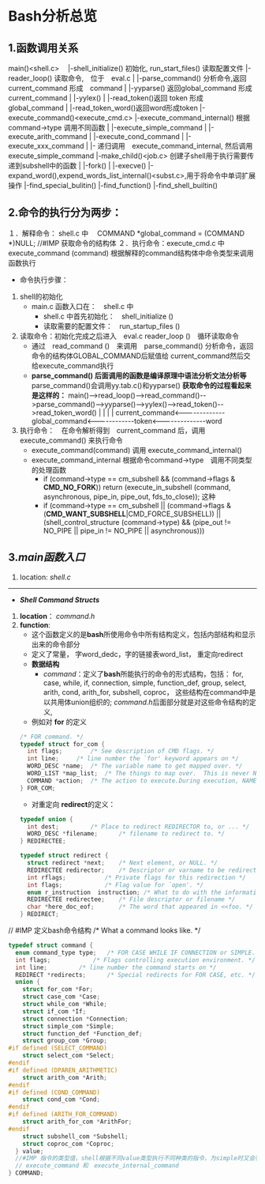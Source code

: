<!-- 
约定：  
1，所有函数名称均用斜体表示 *function*
2，对一个函数的说明包括： 所在位置 location： ； 功能 function： 参数说明：args： ；
-->
# Bash分析总览

## 1.函数调用关系
main()<shell.c>　
  |-shell_initialize() 初始化, run_start_files() 读取配置文件
  |-reader_loop() 读取命令,　位于　eval.c
  | |-parse_command() 分析命令,返回 current_command 形成　command
  |   |-yyparse() 返回global_command 形成current_command
  |     |-yylex()
  |       |-read_token()返回 token 形成global_command
  |         |-read_token_word()返回word形成token
  |-execute_command()<execute_cmd.c> 
    |-execute_command_internal() 根据 command->type 调用不同函数
    |  |-execute_simple_command
    |  |-execute_arith_command
    |  |-execute_cond_command
    |  |-execute_xxx_command
    |    |- 递归调用　execute_command_internal, 然后调用 execute_simple_command
    |-make_child()<job.c> 创建子shell用于执行需要传递到subshell中的函数
    |  |-fork()
    |  |-execve()
    |-expand_word(),expend_words_list_internal()<subst.c>,用于将命令中单词扩展操作
      |-find_special_bulitin()
      |-find_function()
      |-find_shell_builtin()


## 2.命令的执行分为两步：
１．解释命令： shell.c 中　
COMMAND *global_command = (COMMAND *)NULL; //#IMP 获取命令的结构体
２．执行命令：execute_cmd.c 中　execute_command (command) 根据解释的command结构体中命令类型来调用函数执行

+ 命令执行步骤：

1. shell的初始化
    + main.c 函数入口在：　shell.c 中
      - shell.c 中首先初始化：　shell_initialize ()
      - 读取需要的配置文件：　run_startup_files ()
2. 读取命令：初始化完成之后进入　eval.c reader_loop ()　循环读取命令
    + 通过　read_command ()　来调用　parse_command() 分析命令，返回命令的结构体GLOBAL_COMMAND后赋值给   current_command然后交给execute_command执行
    + **parse_command() 后面调用的函数是编译原理中语法分析文法分析等** parse_command()会调用yy.tab.c()和yyparse()
**获取命令的过程看起来是这样的：**
main()-->read_loop()-->read_command()-->parse_command()-->yyparse()-->yylex()-->read_token()-->read_token_word()
                            |                                |                      |                  |
                          current_command<-------------global_command<------------token<--------------word
3. 执行命令：　在命令解析得到　current_command 后，调用　execute_command() 来执行命令
    + execute_command(command) 调用 execute_command_internal()
    + execute_command_internal 根据命令command->type　调用不同类型的处理函数
        - if (command->type == cm_subshell && (command->flags & **CMD_NO_FORK**))
          return (execute_in_subshell (command, asynchronous, pipe_in, pipe_out, fds_to_close));
          这种
        - if (command->type == cm_subshell || (command->flags & (**CMD_WANT_SUBSHELL**|CMD_FORCE_SUBSHELL)) || (shell_control_structure (command->type) && (pipe_out != NO_PIPE || pipe_in != NO_PIPE || asynchronous)))














## 3.***main函数入口***
  1. location: *shell.c*

-------------------------------
+  ***Shell Command Structs***
  1. **location**： *command.h*
  2. **function**: 
      +  这个函数定义的是**bash**所使用命令中所有结构定义，包括内部结构和显示出来的命令部分
      +  定义了常量， 字word_dedc，字的链接表word_list， 重定向redirect
      +  **数据结构**
         +  *command*：定义了**bash**所能执行的命令的形式结构，包括： for, case, while, if, connection, simple, function_def, group, select, arith, cond, arith_for, subshell, coproc， 这些结构在command中是以共用体union组织的; *command.h*后面部分就是对这些命令结构的定义, 
        - 例如对 **for** 的定义
        ```c
        /* FOR command. */
        typedef struct for_com {
          int flags;		/* See description of CMD flags. */
          int line;		/* line number the `for' keyword appears on */
          WORD_DESC *name;	/* The variable name to get mapped over. */
          WORD_LIST *map_list;	/* The things to map over.  This is never NULL. */
          COMMAND *action;	/* The action to execute.During execution, NAME is bound to successive members of MAP_LIST. */
        } FOR_COM; 
        ```
        - 对重定向 **redirect**的定义：
        ```c
        typedef union {
          int dest;			/* Place to redirect REDIRECTOR to, or ... */
          WORD_DESC *filename;		/* filename to redirect to. */
        } REDIRECTEE;

        typedef struct redirect {
          struct redirect *next;	/* Next element, or NULL. */
          REDIRECTEE redirector;	/* Descriptor or varname to be redirected. */
          int rflags;			/* Private flags for this redirection */
          int flags;			/* Flag value for `open'. */
          enum r_instruction  instruction; /* What to do with the information. */
          REDIRECTEE redirectee;	/* File descriptor or filename */
          char *here_doc_eof;		/* The word that appeared in <<foo. */
        } REDIRECT;
        ```
// #IMP 定义bash命令结构
/* What a command looks like. */ 
```c
typedef struct command {
  enum command_type type;	/* FOR CASE WHILE IF CONNECTION or SIMPLE. */
  int flags;			/* Flags controlling execution environment. */
  int line;			/* line number the command starts on */
  REDIRECT *redirects;		/* Special redirects for FOR CASE, etc. */
  union {
    struct for_com *For;
    struct case_com *Case;
    struct while_com *While;
    struct if_com *If;
    struct connection *Connection;
    struct simple_com *Simple;
    struct function_def *Function_def;
    struct group_com *Group;
#if defined (SELECT_COMMAND)
    struct select_com *Select;
#endif
#if defined (DPAREN_ARITHMETIC)
    struct arith_com *Arith;
#endif
#if defined (COND_COMMAND)
    struct cond_com *Cond;
#endif
#if defined (ARITH_FOR_COMMAND)
    struct arith_for_com *ArithFor;
#endif
    struct subshell_com *Subshell;
    struct coproc_com *Coproc;
  } value; 
  //#IMP 指令的类型值，shell根据不同value类型执行不同种类的指令，为simple时又会判断时候是builtin指令来调用
  // execute_command 和　execute_internal_command 
} COMMAND;
```


